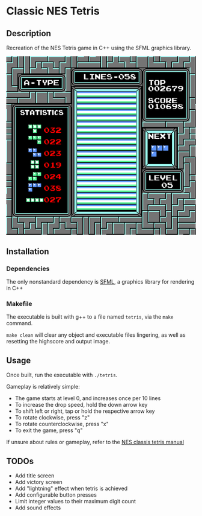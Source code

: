 # Classic NES Tetris

## Description

Recreation of the NES Tetris game in C++ using the SFML graphics library.

![Game over screen](output/output.png)

## Installation

### Dependencies

The only nonstandard dependency is [SFML](https://www.sfml-dev.org/), a graphics library for rendering in C++

### Makefile

The executable is built with g++ to a file named `tetris`, via the `make` command.

`make clean` will clear any object and executable files lingering, as well as resetting the highscore and output image.

## Usage

Once built, run the executable with `./tetris`.

Gameplay is relatively simple:
- The game starts at level 0, and increases once per 10 lines
- To increase the drop speed, hold the down arrow key
- To shift left or right, tap or hold the respective arrow key
- To rotate clockwise, press "z"
- To rotate counterclockwise, press "x"
- To exit the game, press "q"

If unsure about rules or gameplay, refer to the [NES classis tetris manual](https://www.retrogames.cz/manualy/NES/Tetris_(Nintendo)_-_NES_-_Manual.pdf)

## TODOs

- Add title screen
- Add victory screen
- Add "lightning" effect when tetris is achieved
- Add configurable button presses
- Limit integer values to their maximum digit count
- Add sound effects
